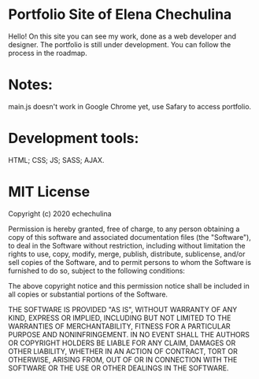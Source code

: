 
# Portfolio Site of Elena Chechulina 
Hello! On this site you can see my work, done as a web developer and designer. The portfolio is still under development. You can follow the process in the roadmap.

# Notes:
main.js doesn't work in Google Chrome yet, use Safary to access portfolio.

# Development tools:
HTML;
CSS;
JS;
SASS;
AJAX.

# MIT License

Copyright (c) 2020 echechulina

Permission is hereby granted, free of charge, to any person obtaining a copy
of this software and associated documentation files (the "Software"), to deal
in the Software without restriction, including without limitation the rights
to use, copy, modify, merge, publish, distribute, sublicense, and/or sell
copies of the Software, and to permit persons to whom the Software is
furnished to do so, subject to the following conditions:

The above copyright notice and this permission notice shall be included in all
copies or substantial portions of the Software.

THE SOFTWARE IS PROVIDED "AS IS", WITHOUT WARRANTY OF ANY KIND, EXPRESS OR
IMPLIED, INCLUDING BUT NOT LIMITED TO THE WARRANTIES OF MERCHANTABILITY,
FITNESS FOR A PARTICULAR PURPOSE AND NONINFRINGEMENT. IN NO EVENT SHALL THE
AUTHORS OR COPYRIGHT HOLDERS BE LIABLE FOR ANY CLAIM, DAMAGES OR OTHER
LIABILITY, WHETHER IN AN ACTION OF CONTRACT, TORT OR OTHERWISE, ARISING FROM,
OUT OF OR IN CONNECTION WITH THE SOFTWARE OR THE USE OR OTHER DEALINGS IN THE
SOFTWARE.

